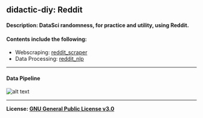 ## didactic-diy: Reddit
#### Description: DataSci randomness, for practice and utility, using Reddit.


#### Contents include the following: 
- Webscraping: 
[reddit_scraper](https://github.com/kariemoorman/didactic_diy/tree/main/reddit/__scripts/reddit_scraper)
- Data Processing: [reddit_nlp](https://github.com/kariemoorman/didactic_diy/tree/main/reddit/__scripts/reddit_nlp)
--- 
#### Data Pipeline 
![alt text](https://github.com/kariemoorman/didactic_diy/tree/main/reddit/__media/images/data_pipelines-reddit_local_pipeline.drawio.png)

--- 

<b>License: [GNU General Public License v3.0](https://choosealicense.com/licenses/gpl-3.0/)</b>
